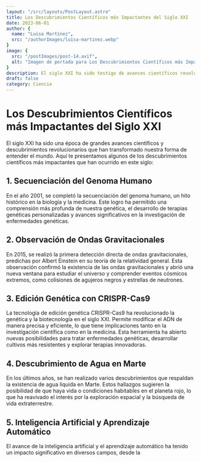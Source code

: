 ```yaml
---
layout: "/src/layouts/PostLayout.astro"
title: Los Descubrimientos Científicos más Impactantes del Siglo XXI
date: 2023-06-01
author: {
  name: "Luisa Martínez",
  src: "/authorImages/luisa-martinez.webp"
}
image: {
  src: "/postImages/post-14.avif",
  alt: "Imagen de portada para Los Descubrimientos Científicos más Impactantes del Siglo XXI"
}
description: El siglo XXI ha sido testigo de avances científicos revolucionarios que han transformado nuestra comprensión del mundo. Descubre algunos de los descubrimientos científicos más impactantes que han ocurrido en este siglo y su influencia en diversas áreas del conocimiento.
draft: false
category: Ciencia
---
```


# Los Descubrimientos Científicos más Impactantes del Siglo XXI

El siglo XXI ha sido una época de grandes avances científicos y descubrimientos revolucionarios que han transformado nuestra forma de entender el mundo. Aquí te presentamos algunos de los descubrimientos científicos más impactantes que han ocurrido en este siglo:

## 1. Secuenciación del Genoma Humano

En el año 2001, se completó la secuenciación del genoma humano, un hito histórico en la biología y la medicina. Este logro ha permitido una comprensión más profunda de nuestra genética, el desarrollo de terapias genéticas personalizadas y avances significativos en la investigación de enfermedades genéticas.

## 2. Observación de Ondas Gravitacionales

En 2015, se realizó la primera detección directa de ondas gravitacionales, predichas por Albert Einstein en su teoría de la relatividad general. Esta observación confirmó la existencia de las ondas gravitacionales y abrió una nueva ventana para estudiar el universo y comprender eventos cósmicos extremos, como colisiones de agujeros negros y estrellas de neutrones.

## 3. Edición Genética con CRISPR-Cas9

La tecnología de edición genética CRISPR-Cas9 ha revolucionado la genética y la biotecnología en el siglo XXI. Permite modificar el ADN de manera precisa y eficiente, lo que tiene implicaciones tanto en la investigación científica como en la medicina. Esta herramienta ha abierto nuevas posibilidades para tratar enfermedades genéticas, desarrollar cultivos más resistentes y explorar terapias innovadoras.

## 4. Descubrimiento de Agua en Marte

En los últimos años, se han realizado varios descubrimientos que respaldan la existencia de agua líquida en Marte. Estos hallazgos sugieren la posibilidad de que haya vida o condiciones habitables en el planeta rojo, lo que ha reavivado el interés por la exploración espacial y la búsqueda de vida extraterrestre.

## 5. Inteligencia Artificial y Aprendizaje Automático

El avance de la inteligencia artificial y el aprendizaje automático ha tenido un impacto significativo en diversos campos, desde la
